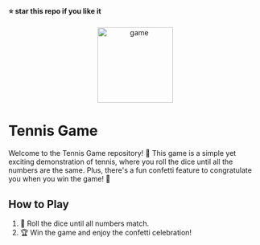 #### ⭐ star this repo if you like it

<div align="center">
  <img src="https://github.com/kanugurajesh/Tennis-Game/assets/120458029/a465193c-847d-4c3e-a9ab-9f34b7e1e53d" alt="game" width=150 height=150>
</div>

# Tennis Game

Welcome to the Tennis Game repository! 🚀 This game is a simple yet exciting demonstration of tennis, where you roll the dice until all the numbers are the same. Plus, there's a fun confetti feature to congratulate you when you win the game! 🎉

## How to Play

1. 🎲 Roll the dice until all numbers match.
2. 🏆 Win the game and enjoy the confetti celebration!
